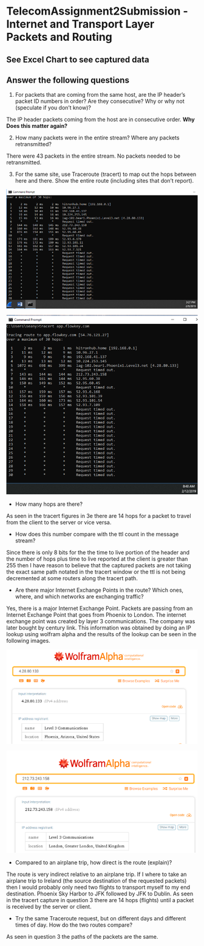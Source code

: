 # TelecomAssignment2Submission - Internet and Transport Layer Packets and Routing

## See Excel Chart to see captured data

## Answer the following questions

1. For packets that are coming from the same host, are the IP header’s packet ID numbers in order? Are they consecutive? Why or why not (speculate if you don’t know)?

The IP header packets coming from the host are in consecutive order. **Why Does this matter again?**

2. How many packets were in the entire stream? Where any packets retransmitted?

There were 43 packets in the entire stream. No packets needed to be retransmitted.

3. For the same site, use Traceroute (tracert) to map out the hops between here and there. Show the entire route (including sites that don’t report).

![FirstTracert](./ImageAssets/FirstTracert.PNG)

![SecondTracert](./ImageAssets/SecondTracert.PNG)

- How many hops are there?

As seen in the tracert figures in 3e there are 14 hops for a packet to travel from the client to the server or vice versa.

- How does this number compare with the ttl count in the message stream?

Since there is only 8 bits for the the time to live portion of the header and the number of hops plus time to live reported at the client is greater than 255 then I have reason to believe that the captured packets are not taking the exact same path notated in the tracert window or the ttl is not being decremented at some routers along the tracert path.

- Are there major Internet Exchange Points in the route? Which ones, where, and which networks are exchanging traffic?

Yes, there is a major Internet Exchange Point. Packets are passing from an Internet Exchange Point that goes from Phoenix to London. The internet exchange point was created by layer 3 communications. The company was later bought by century link. This information was obtained by doing an IP lookup using wolfram alpha and the results of the lookup can be seen in the following images.

![IPLookup1](./ImageAssets/IPLookup1.PNG)

![IPLookup2](./ImageAssets/IPLookup2.PNG)

- Compared to an airplane trip, how direct is the route (explain)?

The route is very indirect relative to an airplane trip. If I where to take an airplane trip to Ireland (the source destination of the requested packets) then I would probably only need two flights to transport myself to my end destination. Phoenix Sky Harbor to JFK followed by JFK to Dublin. As seen in the tracert capture in question 3 there are 14 hops (flights) until a packet is received by the server or client.

- Try the same Traceroute request, but on different days and different times of day. How do the two routes compare?

As seen in question 3 the paths of the packets are the same.